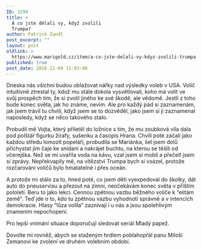 ```yaml
---
ID: 3299
title: >
  A co jste dělali vy, když zvolili
  Trumpa?
author: Patrick Zandl
post_excerpt: ""
layout: post
oldlink: >
  https://www.marigold.cz/item/a-co-jste-delali-vy-kdyz-zvolili-trumpa
published: true
post_date: 2016-11-09 11:03:06
---
```

Dneska nás všichni budou oblažovat nářky nad výsledky voleb v USA. Volič intuitivně ztrestal ty, kdož mu stále dokola vysvětlovali, koho má volit ve svůj prospěch tím, že si zvolil jiného ke své škodě, ale vědomě. Jestli z toho bude konec světa, jak ho známe, nevím. Ale pro každý pád si zaznamenám, jak jsem trávil tu chvíli, když jsem se to dozvěděl, jako jsem si ji zaznamenal naposledy, když se něco takového stalo. 

Probudil mě Vojta, který přiletěl do ložnice s tím, že mu zoubková víla dala pod polštář figurku žirafy, sušenku a časopis Hrana. Chvíli poté začali jako každou středu lomozit popeláři, probudila se Mariánka, šel jsem dolů přichystat jim čaje ke snídani a nakrájet buchtu, na kterou se těšili od včerejška. Než se mi uvařila voda na kávu, vzal jsem si mobil a přečetl jsem si zprávy. Nepřekvapily mě, na vítězství Trumpa bych si vsázel, protože rozčarování voličů bylo hmatatelné i přes oceán. 

A protože mi stálo za to, hned poté, co jsem děti vyexpedoval do školky, dát auto do pneuservisu a přezout na zimní, neočekávám konec světa v příštím pololetí. Beru to jako lekci. Cennou zpětnou vazbu běžného voliče k “elitám země”. Teď jde o to, kdo tu zpětnou vazbu vyhodnotí správně a v intencích demokracie. Hlasy “lůza volila” zaznívají i u nás a jsou spolehlivým znamením nepochopení. 

Pro lepší vnímání situace doporučuji sledovat seriál Mladý papež. 

Dovolte mi rovněž, abych se staženým hrdlem poblahopřál panu Miloši Zemanovi ke zvolení ve druhém volebním období.